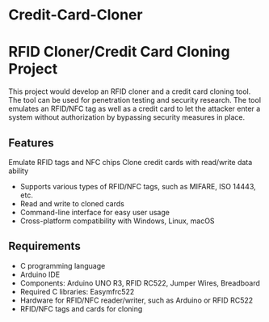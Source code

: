 # Credit-Card-Cloner
# RFID Cloner/Credit Card Cloning Project

This project would develop an RFID cloner and a credit card cloning tool. The tool can be used for penetration testing and security research. The tool emulates an RFID/NFC tag as well as a credit card to let the attacker enter a system without authorization by bypassing security measures in place.

## Features
 Emulate RFID tags and NFC chips
 Clone credit cards with read/write data ability
- Supports various types of RFID/NFC tags, such as MIFARE, ISO 14443, etc.
- Read and write to cloned cards
- Command-line interface for easy user usage
- Cross-platform compatibility with Windows, Linux, macOS

## Requirements
- C programming language
- Arduino IDE
- Components: Arduino UNO R3, RFID RC522, Jumper Wires, Breadboard
- Required C libraries: Easymfrc522
- Hardware for RFID/NFC reader/writer, such as Arduino or RFID RC522
- RFID/NFC tags and cards for cloning
